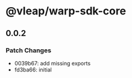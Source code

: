 # @vleap/warp-sdk-core

## 0.0.2

### Patch Changes

- 0039b67: add missing exports
- fd3ba66: initial
